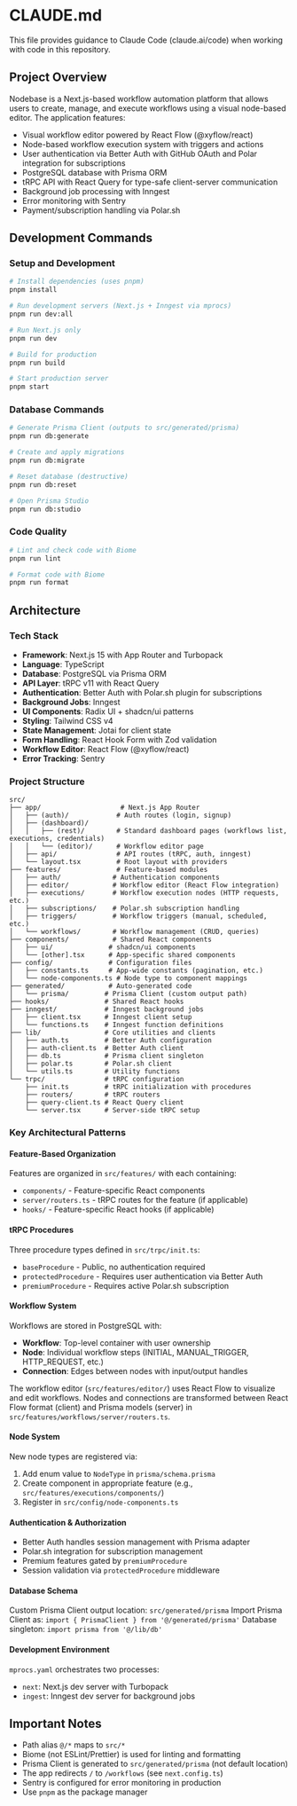 # CLAUDE.md

This file provides guidance to Claude Code (claude.ai/code) when working with code in this repository.

## Project Overview

Nodebase is a Next.js-based workflow automation platform that allows users to create, manage, and execute workflows using a visual node-based editor. The application features:

- Visual workflow editor powered by React Flow (@xyflow/react)
- Node-based workflow execution system with triggers and actions
- User authentication via Better Auth with GitHub OAuth and Polar integration for subscriptions
- PostgreSQL database with Prisma ORM
- tRPC API with React Query for type-safe client-server communication
- Background job processing with Inngest
- Error monitoring with Sentry
- Payment/subscription handling via Polar.sh

## Development Commands

### Setup and Development
```bash
# Install dependencies (uses pnpm)
pnpm install

# Run development servers (Next.js + Inngest via mprocs)
pnpm run dev:all

# Run Next.js only
pnpm run dev

# Build for production
pnpm run build

# Start production server
pnpm start
```

### Database Commands
```bash
# Generate Prisma Client (outputs to src/generated/prisma)
pnpm run db:generate

# Create and apply migrations
pnpm run db:migrate

# Reset database (destructive)
pnpm run db:reset

# Open Prisma Studio
pnpm run db:studio
```

### Code Quality
```bash
# Lint and check code with Biome
pnpm run lint

# Format code with Biome
pnpm run format
```

## Architecture

### Tech Stack
- **Framework**: Next.js 15 with App Router and Turbopack
- **Language**: TypeScript
- **Database**: PostgreSQL via Prisma ORM
- **API Layer**: tRPC v11 with React Query
- **Authentication**: Better Auth with Polar.sh plugin for subscriptions
- **Background Jobs**: Inngest
- **UI Components**: Radix UI + shadcn/ui patterns
- **Styling**: Tailwind CSS v4
- **State Management**: Jotai for client state
- **Form Handling**: React Hook Form with Zod validation
- **Workflow Editor**: React Flow (@xyflow/react)
- **Error Tracking**: Sentry

### Project Structure

```
src/
├── app/                    # Next.js App Router
│   ├── (auth)/            # Auth routes (login, signup)
│   ├── (dashboard)/
│   │   ├── (rest)/        # Standard dashboard pages (workflows list, executions, credentials)
│   │   └── (editor)/      # Workflow editor page
│   ├── api/               # API routes (tRPC, auth, inngest)
│   └── layout.tsx         # Root layout with providers
├── features/              # Feature-based modules
│   ├── auth/             # Authentication components
│   ├── editor/           # Workflow editor (React Flow integration)
│   ├── executions/       # Workflow execution nodes (HTTP requests, etc.)
│   ├── subscriptions/    # Polar.sh subscription handling
│   ├── triggers/         # Workflow triggers (manual, scheduled, etc.)
│   └── workflows/        # Workflow management (CRUD, queries)
├── components/           # Shared React components
│   ├── ui/              # shadcn/ui components
│   └── [other].tsx      # App-specific shared components
├── config/              # Configuration files
│   ├── constants.ts     # App-wide constants (pagination, etc.)
│   └── node-components.ts # Node type to component mappings
├── generated/           # Auto-generated code
│   └── prisma/         # Prisma Client (custom output path)
├── hooks/              # Shared React hooks
├── inngest/            # Inngest background jobs
│   ├── client.tsx      # Inngest client setup
│   └── functions.ts    # Inngest function definitions
├── lib/                # Core utilities and clients
│   ├── auth.ts         # Better Auth configuration
│   ├── auth-client.ts  # Better Auth client
│   ├── db.ts           # Prisma client singleton
│   ├── polar.ts        # Polar.sh client
│   └── utils.ts        # Utility functions
└── trpc/               # tRPC configuration
    ├── init.ts         # tRPC initialization with procedures
    ├── routers/        # tRPC routers
    ├── query-client.ts # React Query client
    └── server.tsx      # Server-side tRPC setup
```

### Key Architectural Patterns

#### Feature-Based Organization
Features are organized in `src/features/` with each containing:
- `components/` - Feature-specific React components
- `server/routers.ts` - tRPC routes for the feature (if applicable)
- `hooks/` - Feature-specific React hooks (if applicable)

#### tRPC Procedures
Three procedure types defined in `src/trpc/init.ts`:
- `baseProcedure` - Public, no authentication required
- `protectedProcedure` - Requires user authentication via Better Auth
- `premiumProcedure` - Requires active Polar.sh subscription

#### Workflow System
Workflows are stored in PostgreSQL with:
- **Workflow**: Top-level container with user ownership
- **Node**: Individual workflow steps (INITIAL, MANUAL_TRIGGER, HTTP_REQUEST, etc.)
- **Connection**: Edges between nodes with input/output handles

The workflow editor (`src/features/editor/`) uses React Flow to visualize and edit workflows. Nodes and connections are transformed between React Flow format (client) and Prisma models (server) in `src/features/workflows/server/routers.ts`.

#### Node System
New node types are registered via:
1. Add enum value to `NodeType` in `prisma/schema.prisma`
2. Create component in appropriate feature (e.g., `src/features/executions/components/`)
3. Register in `src/config/node-components.ts`

#### Authentication & Authorization
- Better Auth handles session management with Prisma adapter
- Polar.sh integration for subscription management
- Premium features gated by `premiumProcedure`
- Session validation via `protectedProcedure` middleware

#### Database Schema
Custom Prisma Client output location: `src/generated/prisma`
Import Prisma Client as: `import { PrismaClient } from '@/generated/prisma'`
Database singleton: `import prisma from '@/lib/db'`

#### Development Environment
`mprocs.yaml` orchestrates two processes:
- `next`: Next.js dev server with Turbopack
- `ingest`: Inngest dev server for background jobs

## Important Notes

- Path alias `@/*` maps to `src/*`
- Biome (not ESLint/Prettier) is used for linting and formatting
- Prisma Client is generated to `src/generated/prisma` (not default location)
- The app redirects `/` to `/workflows` (see `next.config.ts`)
- Sentry is configured for error monitoring in production
- Use `pnpm` as the package manager
